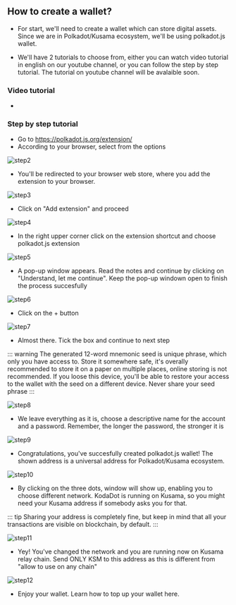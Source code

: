 ## How to create a wallet? 

- For start, we'll need to create a wallet which can store digital assets. Since we are in Polkadot/Kusama ecosystem, we'll be using polkadot.js wallet.

- We'll have 2 tutorials to choose from, either you can watch video tutorial in english on our youtube channel, or you can follow the step by step tutorial. The tutorial on youtube channel will be avalaible soon.

### Video tutorial
- 

### Step by step tutorial
- Go to https://polkadot.js.org/extension/
- According to your browser, select from the options

![step2](./assets/polkadot_js_tut/step2.png)

- You'll be redirected to your browser web store, where you add the extension to your browser.

![step3](./assets/polkadot_js_tut/step3.png)

- Click on "Add extension" and proceed

![step4](./assets/polkadot_js_tut/step4.png)

- In the right upper corner click on the extension shortcut and choose polkadot.js extension

![step5](./assets/polkadot_js_tut/step5.png)

- A pop-up window appears. Read the notes and continue by clicking on "Understand, let me continue". Keep the pop-up windown open to finish the process succesfully

![step6](./assets/polkadot_js_tut/step6.png)

- Click on the + button

![step7](./assets/polkadot_js_tut/step7.png)

- Almost there. Tick the box and continue to next step

::: warning 
The generated 12-word mnemonic seed is unique phrase, which only you have access to. Store it somewhere safe, it's overally recommended to store it on a paper on multiple places, online storing is not recommended. If you loose this device, you'll be able to restore your access to the wallet with the seed on a different device. Never share your seed phrase
:::

![step8](./assets/polkadot_js_tut/step8.png)

- We leave everything as it is, choose a descriptive name for the account and a password. Remember, the longer the password, the stronger it is

![step9](./assets/polkadot_js_tut/step9.png)

- Congratulations, you've succesfully created polkadot.js wallet! The shown address is a universal address for Polkadot/Kusama ecosystem. 

![step10](./assets/polkadot_js_tut/step10.png)

- By clicking on the three dots, window will show up, enabling you to choose different network. KodaDot is running on Kusama, so you might need your Kusama address if somebody asks you for that. 

::: tip
Sharing your address is completely fine, but keep in mind that all your transactions are visible on blockchain, by default. 
:::

![step11](./assets/polkadot_js_tut/step11.png)

- Yey! You've changed the network and you are running now on Kusama relay chain. Send ONLY KSM to this address as this is different from "allow to use on any chain"

![step12](./assets/polkadot_js_tut/step12.png)

- Enjoy your wallet. Learn how to top up your wallet here.



